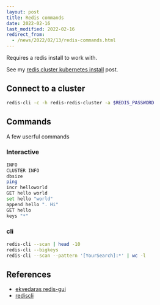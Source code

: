 ```yaml
---
layout: post
title: Redis commands
date: 2022-02-16
last_modified: 2022-02-16
redirect_from:
  - /news/2022/02/13/redis-commands.html
---
```



Requires a redis install to work with.

See my [redis cluster kubernetes install](/posts/2022/01/30/redis-cluster-kubernetes-install.html) post.


## Connect to a cluster

```bash
redis-cli -c -h redis-redis-cluster -a $REDIS_PASSWORD
```

## Commands

A few userful commands

### Interactive

```bash
INFO
CLUSTER INFO
dbsize
ping
incr helloworld
GET hello world
set hello "world"
append hello ". Hi"
GET hello
keys "*"
```

### cli

```bash
redis-cli --scan | head -10
redis-cli --bigkeys
redis-cli --scan --pattern '[YourSearch]:*' | wc -l
```




## References

* [ekvedaras redis-gui](https://github.com/ekvedaras/redis-gui)
* [rediscli](https://redis.io/topics/rediscli)


